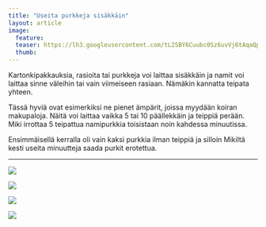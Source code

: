 ```yaml
---
title: "Useita purkkeja sisäkkäin"
layout: article
image:
  feature:
  teaser: https://lh3.googleusercontent.com/tL2SBY6Cuubc0Sz6uvVj6tAqaQp0A8hzrLD4zfX5OeI=w245-h163-no
  thumb:
---
```


Kartonkipakkauksia, rasioita tai purkkeja voi laittaa sisäkkäin ja namit voi laittaa sinne väleihin tai vain viimeiseen rasiaan. Nämäkin kannatta teipata yhteen.

Tässä hyviä ovat esimerkiksi ne pienet ämpärit, joissa myydään koiran makupaloja. Näitä voi laittaa vaikka 5 tai 10 päällekkäin ja teippiä perään. Miki irrottaa 5 teipattua namipurkkia toisistaan noin kahdessa minuutissa.

Ensimmäisellä kerralla oli vain kaksi purkkia ilman teippiä ja silloin Mikiltä kesti useita minuutteja saada purkit erotettua.

---

![](https://lh3.googleusercontent.com/p19iLoKC4eG9Xh0j9cFJiF4dLEbYShreMIdfSCEQc0E=w800)

![](https://lh3.googleusercontent.com/m_BmDOuA-VX51C3lQ2hHfSP4Btu1QZ8i048GzehU5Xc=w800)

![](https://lh3.googleusercontent.com/lIkiViKsYUqNQ8LTFtxOomsiMSw8OsALNafHddE6EN4=w800)

![](https://lh3.googleusercontent.com/mWkiW-liO1Sus3X8OpRRYcBQYc6WuKJBkEySUeYSaaI=w800)

